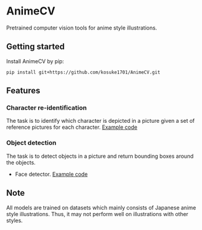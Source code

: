# AnimeCV

Pretrained computer vision tools for anime style illustrations.

## Getting started

Install AnimeCV by pip:

```
pip install git+https://github.com/kosuke1701/AnimeCV.git
```

## Features

### Character re-identification

The task is to identify which character is depicted in a picture given a set of reference pictures for each character.
[Example code](example/character_re_identification.py)

### Object detection

The task is to detect objects in a picture and return bounding boxes around the objects.

* Face detector. [Example code](example/character_face_detection.py)

## Note

All models are trained on datasets which mainly consists of Japanese anime style illustrations. Thus, it may not perform well on illustrations with other styles.